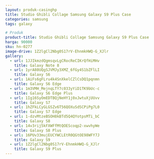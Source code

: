 ```yaml
---
layout: produk-casinghp
title: Studio Ghibli Collage Samsung Galaxy S9 Plus Case
categories: samsung
tags: galaxy

# Produk
product-title: Studio Ghibli Collage Samsung Galaxy S9 Plus Case
harga: 90000
sku: hn-0277
image-drive: 1Z2lgCl2Nbg0S17rV-EhnmkHWQ-G_XJlr
gallery:
  - url: 1JJIkmzdQgmsqvLgCRocReCIKrQfHiMHv
    title: Galaxy Note 8
  - url: 1yrA80UQgSJVMJy3XMZ_6fGy4S1bZFlLI
    title: Galaxy S6
  - url: 1AiFs6gFLru4k4SnXkelCZlCsDQ1pqnmn
    title: Galaxy S6 Edge
  - url: 1m3VMH_MejnqLTY7c033yYiD1TK9bUc-c
    title: Galaxy S6 Edge Plus
  - url: 1Ig16SyOmEDTBQjNeHY1j0xJwtuXjUUvv
    title: Galaxy S7
  - url: 1hZFkLCyGLGSZv6T56QOXuSdSCPiPg7L0
    title: Galaxy S7 Edge
  - url: 1-dzvMtzeBSOH8kBTd5Q4QYotpsMTi_bC
    title: Galaxy S8
  - url: 14v3rij5kFXWFfMtQOEScoqp2-xwvhyWe
    title: Galaxy S8 Plus
  - url: 16PUv33mujEUCYWCLEtR0QGtOE98WFY7J
    title: Galaxy S9
  - url: 1Z2lgCl2Nbg0S17rV-EhnmkHWQ-G_XJlr
    title: Galaxy S9 Plus
---
```

